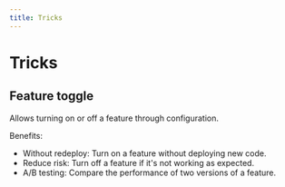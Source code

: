 ```yaml
---
title: Tricks
---
```


# Tricks

## Feature toggle

Allows turning on or off a feature through configuration.

Benefits:

- Without redeploy: Turn on a feature without deploying new code.
- Reduce risk: Turn off a feature if it's not working as expected.
- A/B testing: Compare the performance of two versions of a feature.
